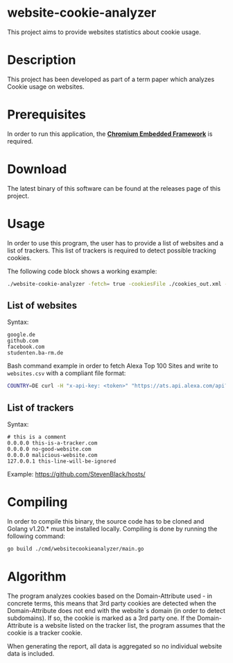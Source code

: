 # website-cookie-analyzer
This project aims to provide websites statistics about cookie usage.

# Description

This project has been developed as part of a term paper which analyzes Cookie usage on websites.

# Prerequisites

In order to run this application, the **[Chromium Embedded Framework](https://bitbucket.org/chromiumembedded/cef/)** is 
required.

# Download

The latest binary of this software can be found at the releases page of this project.

# Usage

In order to use this program, the user has to provide a list of websites and a list of trackers. This list of trackers
is required to detect possible tracking cookies.

The following code block shows a working example:
```bash
./website-cookie-analyzer -fetch= true -cookiesFile ./cookies_out.xml -reportFile report.xml -trackersFile ./trackers.csv -websitesFile ./websites_100.csv
```

## List of websites

Syntax:
```csv
google.de
github.com
facebook.com
studenten.ba-rm.de
```

Bash command example in order to fetch Alexa Top 100 Sites and write to `websites.csv` with a compliant file format:

```bash
COUNTRY=DE curl -H "x-api-key: <token>" "https://ats.api.alexa.com/api?Action=Topsites&Count=100&CountryCode=${COUNTRY}&ResponseGroup=Country&Start=1&Output=json" | jq -r '.Ats.Results.Result.Alexa.TopSites.Country.Sites.Site[].DataUrl' > websites.csv
```

## List of trackers

Syntax:

```
# this is a comment
0.0.0.0 this-is-a-tracker.com
0.0.0.0 no-good-website.com
0.0.0.0 malicious-website.com
127.0.0.1 this-line-will-be-ignored
```

Example: https://github.com/StevenBlack/hosts/

# Compiling

In order to compile this binary, the source code has to be cloned and Golang v1.20.* must be installed locally. 
Compiling is done by running the following command:

```bash
go build ./cmd/websitecookieanalyzer/main.go
```

# Algorithm

The program analyzes cookies based on the Domain-Attribute used - in concrete terms, this means that 3rd party cookies 
are detected when the Domain-Attribute does not end with the website`s domain (in order to detect subdomains). If so,
the cookie is marked as a 3rd party one. If the Domain-Attribute is a website listed on the tracker list, the program 
assumes that the cookie is a tracker cookie.

When generating the report, all data is aggregated so no individual website data is included. 
